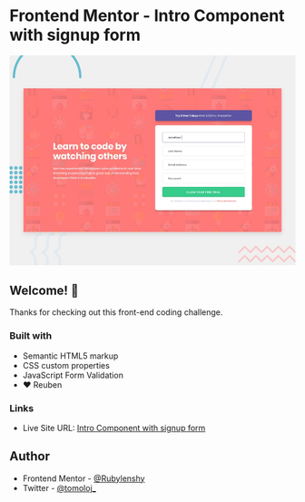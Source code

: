 # Frontend Mentor - Intro Component with signup form

![Design preview for the Intro component with signup form coding challenge](assets/design/desktop-preview.jpg)

## Welcome! 👋

Thanks for checking out this front-end coding challenge.

### Built with

- Semantic HTML5 markup
- CSS custom properties
- JavaScript Form Validation
- ❤️ Reuben

### Links

- Live Site URL: [Intro Component with signup form]()

## Author

- Frontend Mentor - [@Rubylenshy](https://www.frontendmentor.io/profile/Rubylenshy)
- Twitter - [@tomoloj_](https://www.twitter.com/tomoloj_)